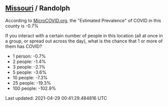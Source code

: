 
## [Missouri](/united-states/missouri) / Randolph

According to [MicroCOVID.org](http://microcovid.org),
the "Estimated Prevalence" of COVID in this county is -0.7%

If you interact with a certain number of people in this location
(all at once in a group, or spread out across the day), what is the chance that
1 or more of them has COVID?

- 1 person: -0.7%
- 2 people: -1.4%
- 3 people: -2.1%
- 5 people: -3.6%
- 10 people: -7.3%
- 25 people: -19.3%
- 100 people: -102.9%

Last updated: 2021-04-29 00:41:29.484816 UTC
